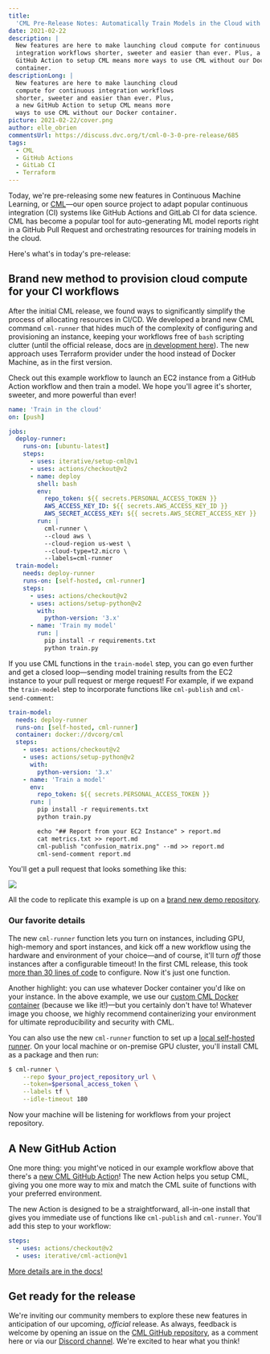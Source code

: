 ```yaml
---
title:
  'CML Pre-Release Notes: Automatically Train Models in the Cloud with CML 0.3.0'
date: 2021-02-22
description: |
  New features are here to make launching cloud compute for continuous
  integration workflows shorter, sweeter and easier than ever. Plus, a new
  GitHub Action to setup CML means more ways to use CML without our Docker
  container.
descriptionLong: |
  New features are here to make launching cloud 
  compute for continuous integration workflows 
  shorter, sweeter and easier than ever. Plus, 
  a new GitHub Action to setup CML means more 
  ways to use CML without our Docker container.
picture: 2021-02-22/cover.png
author: elle_obrien
commentsUrl: https://discuss.dvc.org/t/cml-0-3-0-pre-release/685
tags:
  - CML
  - GitHub Actions
  - GitLab CI
  - Terraform
---
```


Today, we're pre-releasing some new features in Continuous Machine Learning, or
[CML](https://cml.dev)—our open source project to adapt popular continuous
integration (CI) systems like GitHub Actions and GitLab CI for data science. CML
has become a popular tool for auto-generating ML model reports right in a GitHub
Pull Request and orchestrating resources for training models in the cloud.

Here's what's in today's pre-release:

## Brand new method to provision cloud compute for your CI workflows

After the initial CML release, we found ways to significantly simplify the
process of allocating resources in CI/CD. We developed a brand new CML command
`cml-runner` that hides much of the complexity of configuring and provisioning
an instance, keeping your workflows free of `bash` scripting clutter (until the
official release, docs are
[in development here](https://github.com/iterative/cml/blob/c2b96c461011f01ab2476e1542fb89d7229d150d/README.md)).
The new approach uses Terraform provider under the hood instead of Docker
Machine, as in the first version.

Check out this example workflow to launch an EC2 instance from a GitHub Action
workflow and then train a model. We hope you'll agree it's shorter, sweeter, and
more powerful than ever!

```yaml
name: 'Train in the cloud'
on: [push]

jobs:
  deploy-runner:
    runs-on: [ubuntu-latest]
    steps:
      - uses: iterative/setup-cml@v1
      - uses: actions/checkout@v2
      - name: deploy
        shell: bash
        env:
          repo_token: ${{ secrets.PERSONAL_ACCESS_TOKEN }}
          AWS_ACCESS_KEY_ID: ${{ secrets.AWS_ACCESS_KEY_ID }}
          AWS_SECRET_ACCESS_KEY: ${{ secrets.AWS_SECRET_ACCESS_KEY }}
        run: |
          cml-runner \
          --cloud aws \
          --cloud-region us-west \
          --cloud-type=t2.micro \
          --labels=cml-runner
  train-model:
    needs: deploy-runner
    runs-on: [self-hosted, cml-runner]
    steps:
      - uses: actions/checkout@v2
      - uses: actions/setup-python@v2
        with:
          python-version: '3.x'
      - name: 'Train my model'
        run: |
          pip install -r requirements.txt
          python train.py
```

If you use CML functions in the `train-model` step, you can go even further and
get a closed loop—sending model training results from the EC2 instance to your
pull request or merge request! For example, if we expand the `train-model` step
to incorporate functions like `cml-publish` and `cml-send-comment`:

```yaml
train-model:
  needs: deploy-runner
  runs-on: [self-hosted, cml-runner]
  container: docker://dvcorg/cml
  steps:
    - uses: actions/checkout@v2
    - uses: actions/setup-python@v2
      with:
        python-version: '3.x'
    - name: 'Train a model'
      env:
        repo_token: ${{ secrets.PERSONAL_ACCESS_TOKEN }}
      run: |
        pip install -r requirements.txt
        python train.py

        echo "## Report from your EC2 Instance" > report.md
        cat metrics.txt >> report.md
        cml-publish "confusion_matrix.png" --md >> report.md
        cml-send-comment report.md
```

You'll get a pull request that looks something like this:

![](/uploads/images/2021-02-22/sample_pr.png)

All the code to replicate this example is up on a
[brand new demo repository](https://github.com/iterative/cml-runner-base-case).

### Our favorite details

The new `cml-runner` function lets you turn on instances, including GPU,
high-memory and sport instances, and kick off a new workflow using the hardware
and environment of your choice—and of course, it'll turn _off_ those instances
after a configurable timeout! In the first CML release, this took
[more than 30 lines of code](https://github.com/iterative/cml_cloud_case/blob/master/.github/workflows/cml.yaml)
to configure. Now it's just one function.

Another highlight: you can use whatever Docker container you'd like on your
instance. In the above example, we use our
[custom CML Docker container](https://github.com/iterative/cml/blob/master/docker/Dockerfile)
(because we like it!)—but you certainly don't have to! Whatever image you
choose, we highly recommend containerizing your environment for ultimate
reproducibility and security with CML.

You can also use the new `cml-runner` function to set up a
[local self-hosted runner](https://docs.github.com/en/actions/hosting-your-own-runners/about-self-hosted-runners).
On your local machine or on-premise GPU cluster, you'll install CML as a package
and then run:

```bash
$ cml-runner \
    --repo $your_project_repository_url \
    --token=$personal_access_token \
    --labels tf \
    --idle-timeout 180
```

Now your machine will be listening for workflows from your project repository.

## A New GitHub Action

One more thing: you might've noticed in our example workflow above that there's
a [new CML GitHub Action](https://github.com/iterative/cml-setup)! The new
Action helps you setup CML, giving you one more way to mix and match the CML
suite of functions with your preferred environment.

The new Action is designed to be a straightforward, all-in-one install that
gives you immediate use of functions like `cml-publish` and `cml-runner`. You'll
add this step to your workflow:

```yaml
steps:
  - uses: actions/checkout@v2
  - uses: iterative/cml-action@v1
```

[More details are in the docs!](https://github.com/iterative/setup-cml)

## Get ready for the release

We're inviting our community members to explore these new features in
anticipation of our upcoming, _official_ release. As always, feedback is welcome
by opening an issue on the
[CML GitHub repository](https://github.com/iterative/cml), as a comment here or
via our [Discord channel](https://discord.gg/bzA6uY7). We're excited to hear
what you think!
